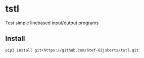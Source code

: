 # tstl
Test simple linebased input/output programs

## Install

```sh
pip3 install git+https://github.com/Stef-Gijsberts/tstl.git
```
